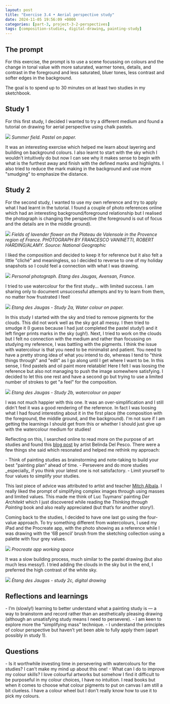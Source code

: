```yaml
---
layout: post
title: "Exercise 3.4 • Aerial perspective study"
date: 2024-11-05 19:56:09 +0000
categories: [part-3, project-3-2-perspectives]
tags: [composition-studies, digital-drawing, painting-study]
---
```


## The prompt
<!-- /wp:heading --><!-- wp:paragraph -->

For this exercise, the prompt is to use a scene focussing on colours and the change in tonal value with more saturated, warmer tones, details, and contrast in the foreground and less saturated, bluer tones, less contrast and softer edges in the background.

<!-- /wp:paragraph --><!-- wp:paragraph -->

The goal is to spend up to 30 minutes on at least two studies in my sketchbook.

<!-- /wp:paragraph --><!-- wp:heading {"className":"wp-block-heading"} -->
## Study 1
<!-- /wp:heading --><!-- wp:paragraph -->

For this first study, I decided I wanted to try a different medium and found a tutorial on drawing for aerial perspective using chalk pastels.

<!-- /wp:paragraph --><!-- wp:image {"id":1149,"sizeSlug":"full","linkDestination":"media"} -->
[![](https://spaces.oca.ac.uk/gaellelog/wp-content/uploads/sites/5355/2024/11/Photo_2024-11-03_105030-scaled.jpeg)](https://spaces.oca.ac.uk/gaellelog/wp-content/uploads/sites/5355/2024/11/Photo_2024-11-03_105030-scaled.jpeg)
_Summer field. Pastel on paper._
<!-- /wp:image --><!-- wp:paragraph -->

It was an interesting exercise which helped me learn about layering and building on background colours. I also learnt to start with the sky which I wouldn’t intuitively do but now I can see why it makes sense to begin with what is the furthest away and finish with the defined marks and highlights. I also tried to reduce the mark making in the background and use more "smudging" to emphasize the distance.

<!-- /wp:paragraph --><!-- wp:heading {"className":"wp-block-heading"} -->
## Study 2
<!-- /wp:heading --><!-- wp:paragraph -->

For the second study, I wanted to use my own reference and try to apply what I had learnt in the tutorial. I found a couple of photo references online which had an interesting background/foreground relationship but I realised the photograph is changing the perspective (the foreground is out of focus and the details are in the middle ground).

<!-- /wp:paragraph --><!-- wp:image {"sizeSlug":"large"} -->
![](https://i.natgeofe.com/n/4ad44223-046f-4ec6-913c-296441382479/JHYN9P.jpg?w=1436&h=958)
_Fields of lavender flower on the Plateau de Valensole in the Provence region of France. PHOTOGRAPH BY FRANCESCO VANINETTI, ROBERT HARDING/ALAMY. Source: National Geographic_
<!-- /wp:image --><!-- wp:paragraph -->

I liked the composition and decided to keep it for reference but it also felt a little "cliché" and meaningless, so I decided to reverse to one of my holiday snapshots so I could feel a connection with what I was drawing.

<!-- /wp:paragraph --><!-- wp:image {"id":1151,"sizeSlug":"full","linkDestination":"none"} -->
![](https://spaces.oca.ac.uk/gaellelog/wp-content/uploads/sites/5355/2024/11/IMG_6098.jpeg)
_Personal photograph. Etang des Jaugas, Avensan, France._
<!-- /wp:image --><!-- wp:paragraph -->

I tried to use watercolour for the first study... with limited success. I am sharing only to document unsuccessful attempts and try to learn from them, no matter how frustrated I feel!

<!-- /wp:paragraph --><!-- wp:image {"id":1153,"sizeSlug":"full","linkDestination":"media"} -->
[![](https://spaces.oca.ac.uk/gaellelog/wp-content/uploads/sites/5355/2024/11/APC_0051-1.jpeg)](https://spaces.oca.ac.uk/gaellelog/wp-content/uploads/sites/5355/2024/11/APC_0051-1.jpeg)
_Etang des Jaugas - Study 2a, Water colour on paper._
<!-- /wp:image --><!-- wp:paragraph -->

In this study I started with the sky and tried to remove pigments for the clouds. This did not work well as the sky got all messy. I then tried to smudge it (I guess because I had just completed the pastel study!) and it left finger prints marks in the sky (ugh!). Next, I tried to work on the clouds but I felt no connection with the medium and rather than focussing on studying my reference, I was battling with the pigments. I think the issue with watercolour is that you need to be minimalist and patient. You need to have a pretty strong idea of what you intend to do, whereas I tend to "think things through" and "edit" as I go along until I get where I want to be. In this sense, I find pastels and oil paint more relatable! Here I felt I was loosing the reference but also not managing to push the image somewhere satisfying. I decided to let this one rest and have a second go but trying to use a limited number of strokes to get "a feel" for the composition.

<!-- /wp:paragraph --><!-- wp:image {"id":1154,"sizeSlug":"full","linkDestination":"media"} -->
[![](https://spaces.oca.ac.uk/gaellelog/wp-content/uploads/sites/5355/2024/11/APC_0059-hdr-scaled.jpeg)](https://spaces.oca.ac.uk/gaellelog/wp-content/uploads/sites/5355/2024/11/APC_0059-hdr-scaled.jpeg)
_Etang des Jaugas - Study 2b, watercolour on paper_
<!-- /wp:image --><!-- wp:paragraph -->

I was not much happier with this one. It was an over-simplification and I still didn't feel it was a good rendering of the reference. In fact I was loosing what I had found interesting about it in the first place (the composition with the foreground, the middle ground, and the background). I'm not sure if I am getting the learnings I should get from this or whether I should just give up with the watercolour medium for studies!

<!-- /wp:paragraph --><!-- wp:paragraph -->

Reflecting on this, I searched online to read more on the purpose of art studies and found this [blog post](https://www.belindadelpesco.com/painting-studies.html/) by artist Belinda Del Pesco. There were a few things she said which resonated and helped me rethink my approach:

<!-- /wp:paragraph --><!-- wp:list -->
<!-- wp:list-item -->- Think of painting studies as brainstorming and note-taking to build your best "painting plan" ahead of time.
<!-- /wp:list-item --><!-- wp:list-item -->- Persevere and do more studies _especially_ if you think your latest one is not satisfactory.
<!-- /wp:list-item --><!-- wp:list-item -->- Limit yourself to four values to simplify your studies.
<!-- /wp:list-item -->
<!-- /wp:list --><!-- wp:paragraph -->

This last piece of advice was attributed to artist and teacher [Mitch Albala](https://mitchalbala.com/exercise-simplification-and-massing-in-landscape-with-limited-values/). I really liked the prompt of simplifying complex images through using masses and limited values. This made me think of Luc Tuymans’ painting _Der Architekt_ which I just discovered while reading the _Thinking through Painting_ book and also really appreciated (but that’s for another story!).

<!-- /wp:paragraph --><!-- wp:paragraph -->

Coming back to the studies, I decided to have one last go using the four-value approach. To try something different from watercolours, I used my iPad and the Procreate app, with the photo showing as a reference while I was drawing with the ‘6B pencil’ brush from the sketching collection using a palette with four grey values.

<!-- /wp:paragraph --><!-- wp:image {"id":1159,"sizeSlug":"large"} -->
![](https://spaces.oca.ac.uk/gaellelog/wp-content/uploads/sites/5355/2024/11/img_0125-1.png)
_Procreate app working space_
<!-- /wp:image --><!-- wp:paragraph -->

It was a slow building process, much similar to the pastel drawing (but also much less messy!). I tried adding the clouds in the sky but in the end, I preferred the high contrast of the white sky.

<!-- /wp:paragraph --><!-- wp:image {"id":1162,"sizeSlug":"large","linkDestination":"media"} -->
[![](https://spaces.oca.ac.uk/gaellelog/wp-content/uploads/sites/5355/2024/11/img_0124-1.jpg)](https://spaces.oca.ac.uk/gaellelog/wp-content/uploads/sites/5355/2024/11/img_0124-1.jpg)
_Étang des Jaugas - study 2c, digital drawing_
<!-- /wp:image --><!-- wp:heading -->
## Reflections and learnings
<!-- /wp:heading --><!-- wp:list -->
<!-- wp:list-item -->- I’m (slowly!) learning to better understand what a painting study is — a way to brainstorm and record rather than an aesthetically pleasing drawing (although an unsatisfying study means I need to persevere).
<!-- /wp:list-item --><!-- wp:list-item -->- I am keen to explore more the “simplifying mass” technique.
<!-- /wp:list-item --><!-- wp:list-item -->- I understand the principles of colour perspective but haven’t yet been able to fully apply them (apart possibly in study 1).
<!-- /wp:list-item -->
<!-- /wp:list --><!-- wp:heading -->
## Questions
<!-- /wp:heading --><!-- wp:list -->
<!-- wp:list-item -->- Is it worthwhile investing time in persevering with watercolours for the studies? I can't make my mind up about this one!
<!-- /wp:list-item --><!-- wp:list-item -->- What can I do to improve my colour skills? I love colourful artworks but somehow I find it difficult to be purposeful in my colour choices, I have no intuition. I read books but when it comes to choose what colour pigments to put on canvas I am still a bit clueless. I have a colour wheel but I don't really know how to use it to pick my colours.
<!-- /wp:list-item -->
<!-- /wp:list -->